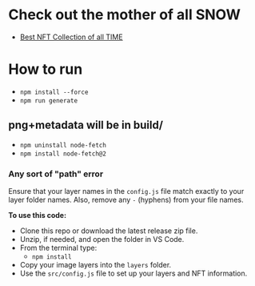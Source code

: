 # Check out the mother of all SNOW

- [Best NFT Collection of all TIME](https://opensea.io/collection/snoowies)

# How to run

- `npm install --force`
- `npm run generate`

## png+metadata will be in build/

- `npm uninstall node-fetch`
- `npm install node-fetch@2`

### Any sort of "path" error

Ensure that your layer names in the `config.js` file match exactly to your layer folder names. Also, remove any `-` (hyphens) from your file names.

**To use this code:**

- Clone this repo or download the latest release zip file.
- Unzip, if needed, and open the folder in VS Code.
- From the terminal type:
  - `npm install`
- Copy your image layers into the `layers` folder.
- Use the `src/config.js` file to set up your layers and NFT information.
